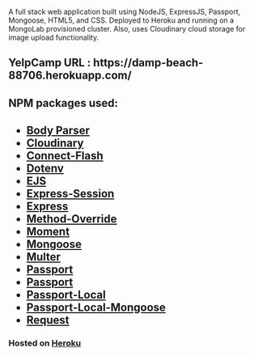
A full stack web application built using NodeJS, ExpressJS, Passport, Mongoose, HTML5, and CSS. Deployed to Heroku and running on a MongoLab provisioned cluster. Also, uses Cloudinary cloud storage for image upload functionality. 

<h2>YelpCamp URL : https://damp-beach-88706.herokuapp.com/</h2>

<h2>NPM packages used:<h2>
  <ul>
    <li><a href="https://www.npmjs.com/package/body-parser" target="_blank">Body Parser</a></li>
    <li><a href="https://www.npmjs.com/package/cloudinary" target="_blank">Cloudinary</a></li>
    <li><a href="https://www.npmjs.com/package/connect-flash" target="_blank">Connect-Flash</a></li>
    <li><a href="https://www.npmjs.com/package/dotenv" target="_blank">Dotenv</a></li>
    <li><a href="https://www.npmjs.com/package/ejs" target="_blank">EJS</a></li>
    <li><a href="https://www.npmjs.com/package/express-session" target="_blank">Express-Session</a></li>
    <li><a href="https://www.npmjs.com/package/express" target="_blank">Express</a></li>
    <li><a href="https://www.npmjs.com/package/method-override" target="_blank">Method-Override</a></li>
    <li><a href="https://www.npmjs.com/package/moment" target="_blank">Moment</a></li>
    <li><a href="https://www.npmjs.com/package/mongoose" target="_blank">Mongoose</a></li>
    <li><a href="https://www.npmjs.com/package/multer" target="_blank">Multer</a></li>
    <li><a href="https://www.npmjs.com/package/passport" target="_blank">Passport</a></li>
    <li><a href="https://www.npmjs.com/package/passport" target="_blank">Passport</a></li>
    <li><a href="https://www.npmjs.com/package/passport-local" target="_blank">Passport-Local</a></li>
    <li><a href="https://www.npmjs.com/package/passport-local-mongoose" target="_blank">Passport-Local-Mongoose</a></li>
    <li><a href="https://www.npmjs.com/package/request" target="_blank">Request</a></li>
  </ul>
    
   <h3>Hosted on <a href="https://www.heroku.com" target="_blank">Heroku</a></h3>
